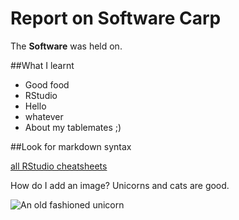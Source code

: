 # Report on Software Carp

The **Software** was held on.

##What I learnt

* Good food 
* RStudio
* Hello
* whatever
* About my tablemates ;)

##Look for markdown syntax

[all RStudio cheatsheets](https://rstudio.com/resources/cheatsheets/)

How do I add an image? Unicorns and cats are good.

![An old fashioned unicorn](https://www.gmcrafts.co.uk/wp-content/uploads/2018/11/Pink-Unicorn-With-Rainbow-Embedded-Product-Image.png)
